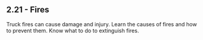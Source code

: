 ## 2.21 - Fires
Truck fires can cause damage and injury. Learn the causes of fires and how to prevent them. Know what to do to extinguish fires.